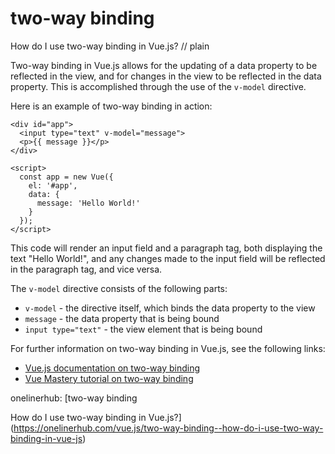 # two-way binding

How do I use two-way binding in Vue.js?
// plain

Two-way binding in Vue.js allows for the updating of a data property to be reflected in the view, and for changes in the view to be reflected in the data property. This is accomplished through the use of the `v-model` directive.

Here is an example of two-way binding in action:

```
<div id="app">
  <input type="text" v-model="message">
  <p>{{ message }}</p>
</div>

<script>
  const app = new Vue({
    el: '#app',
    data: {
      message: 'Hello World!'
    }
  });
</script>
```

This code will render an input field and a paragraph tag, both displaying the text "Hello World!", and any changes made to the input field will be reflected in the paragraph tag, and vice versa.

The `v-model` directive consists of the following parts:

- `v-model` - the directive itself, which binds the data property to the view
- `message` - the data property that is being bound
- `input type="text"` - the view element that is being bound

For further information on two-way binding in Vue.js, see the following links:

- [Vue.js documentation on two-way binding](https://vuejs.org/v2/guide/forms.html#Two-Way-Binding)
- [Vue Mastery tutorial on two-way binding](https://www.vuemastery.com/courses/intro-to-vue-js/v-model/)

onelinerhub: [two-way binding

How do I use two-way binding in Vue.js?](https://onelinerhub.com/vue.js/two-way-binding--how-do-i-use-two-way-binding-in-vue-js)